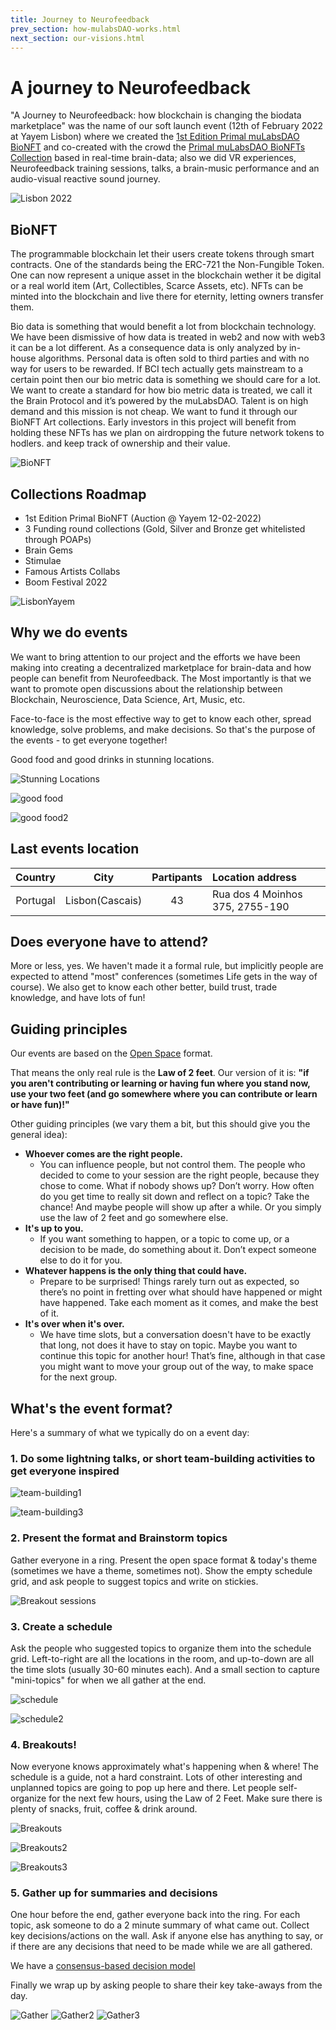 ```yaml
---
title: Journey to Neurofeedback
prev_section: how-mulabsDAO-works.html
next_section: our-visions.html
---
```


A journey to Neurofeedback
==========================

"A Journey to Neurofeedback: how blockchain is changing the biodata marketplace" was the name of our soft launch event (12th of February 2022 at Yayem Lisbon) where we created the [1st Edition Primal muLabsDAO BioNFT](https://opensea.io/assets/0x495f947276749ce646f68ac8c248420045cb7b5e/906393353003173331710428313945144357877461134456135633465482471942096158721)
 and co-created with the crowd the [Primal muLabsDAO BioNFTs Collection](https://opensea.io/collection/primalbionfts) based in real-time brain-data; also we did VR experiences, Neurofeedback training sessions, talks, a brain-music performance and an audio-visual reactive sound journey.

![Lisbon 2022](../assets/FLYER-YAYEM-2022.jpeg "Lisbon 2022")


BioNFT
------

The programmable blockchain let their users create tokens through smart contracts. One of the standards being the ERC-721 the Non-Fungible Token. One can now represent a unique asset in the blockchain wether it be digital or a real world item (Art, Collectibles, Scarce Assets, etc). NFTs can be minted into the blockchain and live there for eternity, letting owners transfer them.

Bio data is something that would benefit a lot from blockchain technology. We have been dismissive of how data is treated in web2 and now with web3 it can be a lot different. As a consequence data is only analyzed by in-house algorithms. Personal data is often sold to third parties and with no way for users to be rewarded. If BCI tech actually gets mainstream to a certain point then our bio metric data is something we should care for a lot. We want to create a standard for how bio metric data is treated, we call it the Brain Protocol and it’s powered by the muLabsDAO. Talent is on high demand and this mission is not cheap. We want to fund it through our BioNFT Art collections. Early investors in this project will benefit from holding these NFTs has we plan on airdropping the future network tokens to hodlers.
and keep track of ownership and their value.

![BioNFT](../assets/1stBioNFT.jpg "BioNFT")

Collections Roadmap
-------------------

+ 1st Edition Primal BioNFT (Auction @ Yayem 12-02-2022)
+ 3 Funding round collections (Gold, Silver and Bronze get whitelisted through POAPs)
+ Brain Gems
+ Stimulae
+ Famous Artists Collabs
+ Boom Festival 2022

![LisbonYayem](../assets/2J7A3268.jpg "LisbonYayem")

Why we do events
----------------

We want to bring attention to our project and the efforts we have been making into creating a decentralized marketplace for brain-data and how people can benefit from Neurofeedback. The Most importantly is that we want to promote open discussions about the relationship between Blockchain, Neuroscience, Data Science, Art, Music, etc. 

Face-to-face is the most effective way to get to know each other, spread knowledge, solve problems, and make decisions. So that's the purpose of the events - to get everyone together!

Good food and good drinks in stunning locations.

![Stunning Locations](../assets/2J7A3022.jpg "Stunning Locations")

![good food](../assets/2J7A3416.jpg "good food")

![good food2](../assets/2J7A3407.jpg "good food2")

Last events location
--------------------

|   **Country** |     **City**    | **Partipants** | **Location address**            |
| :------------:|:---------------:|:--------------:|:--------------------------------|
| Portugal      | Lisbon(Cascais) |       43       | Rua dos 4 Moinhos 375, 2755-190 |


Does everyone have to attend?
-----------------------------

More or less, yes. We haven't made it a formal rule, but implicitly people are expected to attend "most" conferences (sometimes Life gets in the way of course). We also get to know each other better, build trust, trade knowledge, and have lots of fun!


Guiding principles
------------------

Our events are based on the [Open Space](http://en.wikipedia.org/wiki/Open_Space_Technology) format.

That means the only real rule is the **Law of 2 feet**. Our version of it is: **"if you aren't contributing or learning or having fun where you stand now, use your two feet (and go somewhere where you can contribute or learn or have fun)!"**

Other guiding principles (we vary them a bit, but this should give you the general idea):

-   **Whoever comes are the right people.**
    -   You can influence people, but not control them. The people who decided to come to your session are the right people, because they chose to come. What if nobody shows up? Don’t worry. How often do you get time to really sit down and reflect on a topic? Take the chance! And maybe people will show up after a while. Or you simply use the law of 2 feet and go somewhere else.
-   **It's up to you.**
    -   If you want something to happen, or a topic to come up, or a decision to be made, do something about it. Don’t expect someone else to do it for you.
-   **Whatever happens is the only thing that could have.**
    -   Prepare to be surprised! Things rarely turn out as expected, so there’s no point in fretting over what should have happened or might have happened. Take each moment as it comes, and make the best of it.
-   **It's over when it's over.**
    -   We have time slots, but a conversation doesn't have to be exactly that long, not does it have to stay on topic. Maybe you want to continue this topic for another hour! That’s fine, although in that case you might want to move your group out of the way, to make space for the next group.



What's the event format?
------------------------

Here's a summary of what we typically do on a event day:

### 1. Do some lightning talks, or short team-building activities to get everyone inspired

![team-building1](../assets/2J7A2944.jpg "team-building1")

![team-building3](../assets/2J7A3015.jpg "team-building3")

### 2. Present the format and Brainstorm topics

Gather everyone in a ring. Present the open space format & today's theme (sometimes we have a theme, sometimes not). Show the empty schedule grid, and ask people to suggest topics and write on stickies.

![Breakout sessions](../assets/2J7A3179.jpg "Breakout sessions")

### 3. Create a schedule

Ask the people who suggested topics to organize them into the schedule grid. Left-to-right are all the locations in the room, and up-to-down are all the time slots (usually 30-60 minutes each). And a small section to capture "mini-topics" for when we all gather at the end.

![schedule](../assets/2J7A3440.jpg "schedule")

![schedule2](../assets/2J7A3344.jpg "schedule2")

### 4. Breakouts!

Now everyone knows approximately what's happening when & where! The schedule is a guide, not a hard constraint. Lots of other interesting and unplanned topics are going to pop up here and there. Let people self-organize for the next few hours, using the Law of 2 Feet. Make sure there is plenty of snacks, fruit, coffee & drink around.

![Breakouts](../assets/2J7A3276.jpg "Breakouts")

![Breakouts2](../assets/2J7A3211.jpg "Breakouts2")

![Breakouts3](../assets/2J7A3451.jpg "Breakouts3")


### 5. Gather up for summaries and decisions

One hour before the end, gather everyone back into the ring. For each topic, ask someone to do a 2 minute summary of what came out. Collect key decisions/actions on the wall. Ask if anyone else has anything to say, or if there are any decisions that need to be made while we are all gathered.

We have a [consensus-based decision model](decisions.html) 

Finally we wrap up by asking people to share their key take-aways from the day.

![Gather](../assets/2J7A3503.jpg "Gather")
![Gather2](../assets/2J7A3559.jpg "Gather2")
![Gather3](../assets/2J7A3568.jpg "Gather3")

